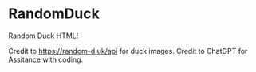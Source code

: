 # RandomDuck

Random Duck HTML!

Credit to https://random-d.uk/api for duck images.
Credit to ChatGPT for Assitance with coding.

